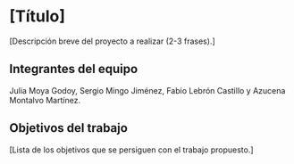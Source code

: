 # [Título]

[Descripción breve del proyecto a realizar (2-3 frases).]

## Integrantes del equipo

Julia Moya Godoy, Sergio Mingo Jiménez, Fabio Lebrón Castillo y Azucena Montalvo Martínez.

## Objetivos del trabajo

[Lista de los objetivos que se persiguen con el trabajo propuesto.]
